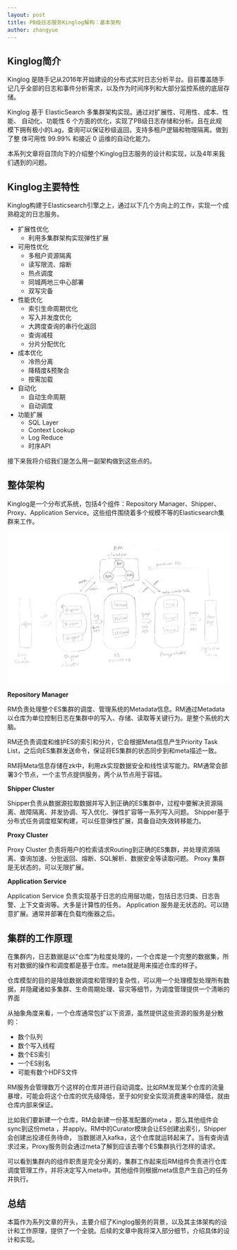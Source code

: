 ```yaml
---
layout: post
title: PB级日志服务Kinglog解构：基本架构
author: zhangyue
---
```


## Kinglog简介
Kinglog 是随手记从2016年开始建设的分布式实时日志分析平台。目前覆盖随手记几乎全部的日志和事件分析需求，以及作为时间序列和大部分监控系统的底层存储。

Kinglog 基于 ElasticSearch 多集群架构实现。通过对扩展性、可用性、成本、性能、
自动化、功能性 6 个方面的优化，实现了PB级日志存储和分析。且在此规
模下拥有极小的Lag，查询可以保证秒级返回，支持多租户逻辑和物理隔离。做到了整
体可用性 99.99% 和接近 0 运维的自动化能力。

本系列文章将自顶向下的介绍整个Kinglog日志服务的设计和实现，以及4年来我们遇到的问题。

## Kinglog主要特性

Kinglog构建于Elasticsearch引擎之上，通过以下几个方向上的工作，实现一个成熟稳定的日志服务。

* 扩展性优化
    * 利用多集群架构实现弹性扩展
* 可用性优化
	* 多租户资源隔离
	* 读写限流、熔断
	* 热点调度
	* 同城两地三中心部署
	* 双写灾备
* 性能优化
    * 索引生命周期优化
    * 写入并发度优化
    * 大跨度查询的串行化返回
    * 查询减枝
    * 分片分配优化
* 成本优化
    * 冷热分离
    * 降精度&预聚合
    * 按需加载
* 自动化
    * 自动生命周期
    * 自动调度
* 功能扩展
    * SQL Layer
    * Context Lookup
    * Log Reduce
    * 时序API

接下来我将介绍我们是怎么用一副架构做到这些点的。

## 整体架构

Kinglog是一个分布式系统，包括4个组件：Repository Manager、Shipper、Proxy、Application Service。这些组件围绕着多个规模不等的Elasticsearch集群来工作。

![](/assets/img/blog/2020-01-18-kinglog-arch-interduce.png)

**Repository Manager**

RM负责处理整个ES集群的调度、管理系统的Metadata信息。RM通过Metadata以仓库为单位控制日志在集群中的写入、存储、读取等关键行为。是整个系统的大脑。

RM还负责调度和维护ES的索引和分片，它会根据Meta信息产生Priority Task List，之后向ES集群发送命令，保证将ES集群的状态同步到和meta描述一致。

RM将Meta信息存储在zk中，利用zk实现数据安全和线性读写能力。RM通常会部署3个节点，一个主节点提供服务，两个从节点用于容错。

**Shipper Cluster**

Shipper负责从数据源拉取数据并写入到正确的ES集群中，过程中要解决资源隔离、故障隔离、并发协调、写入优化、弹性扩容等一系列写入问题。
Shipper基于分布式任务调度框架构建，可以任意弹性扩展，具备自动失效转移能力。

**Proxy Cluster**

Proxy Cluster 负责将用户的检索请求Routing到正确的ES集群，并处理资源隔离、查询加速、分批返回、熔断、SQL解析、数据安全等读取问题。
Proxy 集群是无状态的，可以无限扩展。


**Application Service**

Application Service 负责实现基于日志的应用层功能，包括日志归类、日志告警、上下文查询等。大多是计算性的任务。
Application 服务是无状态的。可以随意扩展。通常并部署在负载均衡器之后。


## 集群的工作原理

在集群内，日志数据是以“仓库”为粒度处理的，一个仓库是一个完整的数据集，所有对数据的操作和调度都是基于仓库。meta就是用来描述仓库的样子。


仓库模型的目的是降低数据调度和管理的复杂性，可以用一个处理模型处理所有数据，并隐藏诸如多集群、生命周期处理、容灾等细节，为调度管理提供一个清晰的界面

从抽象角度来看，一个仓库通常包扩以下资源，虽然提供这些资源的服务是分散的：
* 数个队列
* 数个写入线程
* 数个ES索引
* 一个ES别名
* 可能有数个HDFS文件

RM服务会管理数万个这样的仓库并进行自动调度。比如RM发现某个仓库的流量暴增，可能会将这个仓库的优先级降低，至于如何安全实现消费速率的降低，就由仓库内部来保证。

比如我们要新建一个仓库，RM会新建一份基准配置的meta ，那么其他组件会sync到这份meta ，并apply。RM中的Curator模块会让ES创建出索引，Shipper 会创建出投递任务待命， 当数据进入kafka，这个仓库就运转起来了。当有查询请求过来，Proxy服务则会通过meta了解到应该去哪个ES集群执行怎样的请求。

可以看到集群内的组件职责是完全分离的，集群工作起来后RM组件负责进行仓库调度管理工作，并将决定写入meta中。其他组件则根据meta信息产生自己的任务并执行。
  
## 总结

本篇作为系列文章的开头，主要介绍了Kinglog服务的背景，以及其主体架构的设计和工作原理，提供了一个全貌。后续的文章中我将深入部分细节，介绍具体的设计和实现。